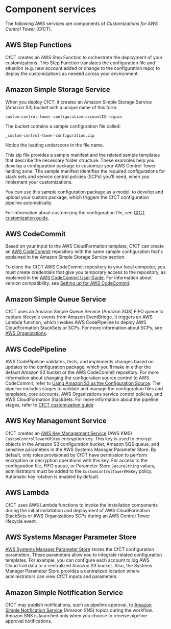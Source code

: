# Component services<a name="components"></a>

The following AWS services are components of *Customizations for AWS Control Tower* \(CfCT\)\.

## AWS Step Functions<a name="comp-aws-sfn"></a>

CfCT creates an AWS Step Function to orchestrate the deployment of your customizations. This Step Function translates the configuration file and situation (e.g. new account added or change to the configuration repo) to deploy the customizations as needed across your environment.

## Amazon Simple Storage Service<a name="comp-amazon-s3"></a>

When you deploy CfCT, it creates an Amazon Simple Storage Service \(Amazon S3\) bucket with a unique name of this form: 

`custom-control-tower-configuration-accountID-region`

The bucket contains a sample configuration file called:

`_custom-control-tower-configuration.zip`

Notice the leading underscore in the file name\.

This zip file provides a sample manifest and the related sample templates that describe the necessary folder structure\. These examples help you develop a configuration package to customize your AWS Control Tower landing zone\. The sample manifest identifies the required configurations for stack sets and service control policies \(SCPs\) you'll need, when you implement your customizations\.

You can use this sample configuration package as a model, to develop and upload your custom package, which triggers the CfCT configuration pipeline automatically\.

For information about customizing the configuration file, see [CfCT customization guide](cfct-customizations-dev-guide.md)\.

## AWS CodeCommit<a name="comp-aws-codecommit"></a>

Based on your input to the AWS CloudFormation template, CfCT can create an [AWS CodeCommit](https://aws.amazon.com/codecommit/) repository with the same sample configuration that's explained in the Amazon Simple Storage Service section\.

To clone the CfCT AWS CodeCommit repository to your local computer, you must create credentials that give you temporary access to the repository, as explained in the [AWS CodeCommit User Guide](https://docs.aws.amazon.com/codecommit/latest/userguide/temporary-access.html#temporary-access-configure-credentials)\. For information about version compatibility, see [Setting up for AWS CodeCommit](https://docs.aws.amazon.com/https://docs.aws.amazon.com/console/codecommit/connect-tc-alert-np)\.

## Amazon Simple Queue Service<a name="comp-amazon-sqs"></a>

CfCT uses an Amazon Simple Queue Service \(Amazon SQS\) FIFO queue to capture lifecycle events from Amazon EventBridge\. It triggers an AWS Lambda function, which invokes AWS CodePipeline to deploy AWS CloudFormation StackSets or SCPs\. For more information about SCPs, see [AWS Organizations](https://aws.amazon.com/organizations/)\.

## AWS CodePipeline<a name="comp-aws-codepipeline"></a>

AWS CodePipeline validates, tests, and implements changes based on updates to the configuration package, which you'll make in either the default Amazon S3 bucket or the AWS CodeCommit repository\. For more information about changing the configuration source control to AWS CodeCommit, refer to [Using Amazon S3 as the Configuration Source](cfct-s3-source.md)\. The pipeline includes stages to validate and manage the configuration files and templates, core accounts, AWS Organizations service control policies, and AWS CloudFormation StackSets\. For more information about the pipeline stages, refer to [CfCT customization guide](cfct-customizations-dev-guide.md)

## AWS Key Management Service<a name="comp-aws-kms"></a>

CfCT creates an [AWS Key Management Service](https://aws.amazon.com/kms/) \(AWS KMS\) `CustomControlTowerKMSKey` encryption key\. This key is used to encrypt objects in the Amazon S3 configuration bucket, Amazon SQS queue, and sensitive parameters in the AWS Systems Manager Parameter Store\. By default, only roles provisioned by CfCT have permission to perform encryption or decryption operations with this key\. For access to the configuration file, FIFO queue, or Parameter Store `SecureString` values, administrators must be added to the `CustomControlTowerKMSKey` policy\. Automatic key rotation is enabled by default\.

## AWS Lambda<a name="comp-aws-lambda"></a>

CfCT uses AWS Lambda functions to invoke the installation components during the initial installation and deployment of AWS CloudFormation StackSets or AWS Organizations SCPs during an AWS Control Tower lifecycle event\.

## AWS Systems Manager Parameter Store<a name="comp-aws-sm-parameter-store"></a>

[AWS Systems Manager Parameter Store](https://docs.aws.amazon.com/systems-manager/latest/userguide/systems-manager-parameter-store.html) stores the CfCT configuration parameters\. These parameters allow you to integrate related configuration templates\. For example, you can configure each account to log AWS CloudTrail data to a centralized Amazon S3 bucket\. Also, the Systems Manager Parameter Store provides a centralized location where administrators can view CfCT inputs and parameters\.

## Amazon Simple Notification Service<a name="comp-amazon-sns"></a>

CfCT may publish notifications, such as pipeline approval, to [Amazon Simple Notification Service](https://aws.amazon.com/sns/) \(Amazon SNS\) topics during the workflow\. Amazon SNS is launched only when you choose to receive pipeline approval notifications\.
